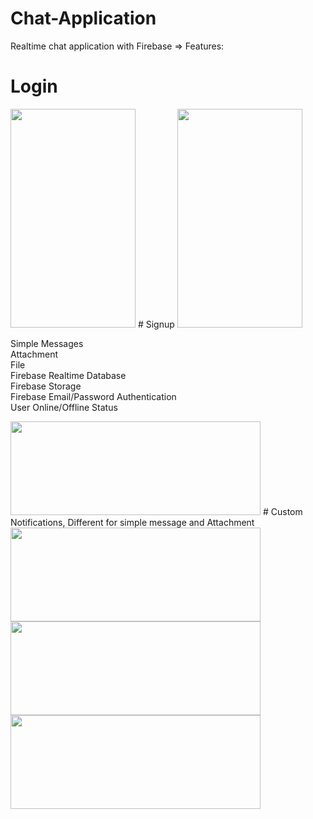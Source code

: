 # Chat-Application
Realtime chat application with Firebase => Features:
# Login
<img src = https://user-images.githubusercontent.com/37478549/190108959-2dd49a8b-4384-4324-beba-5c7fbb8754ab.png width="200" height="350" />
# Signup
<img src=https://user-images.githubusercontent.com/37478549/190109024-1678a376-2b66-432e-9b8a-01c304e2800c.png width="200" height="350" />
<dl>
  <dt>Simple Messages</dt>
  <dt>Attachment</dt>
  <dt>File</dt>
  <dt>Firebase Realtime Database</dt>
  <dt>Firebase Storage</dt>
  <dt>Firebase Email/Password Authentication</dt>
  <dt>User Online/Offline Status</dt>
</dl>
<img src=https://user-images.githubusercontent.com/37478549/190136278-44a17aee-91a1-4a57-8d3a-85a5baefa16d.jpg width="400" height="150" />
# Custom Notifications, Different for simple message and Attachment
<img src=https://user-images.githubusercontent.com/37478549/190132776-ab867617-6508-4efc-84bc-7af4744205b3.jpg width="400" height="150" />
<img src=https://user-images.githubusercontent.com/37478549/190132782-ded33ce3-eb5d-4f69-a798-53282985f7b0.jpg width="400" height="150" />
<img src=https://user-images.githubusercontent.com/37478549/190132786-c8023dbf-6a44-4483-b1f4-be7d01ae9f79.jpg width="400" height="150" />

